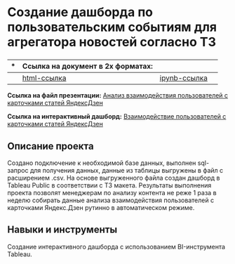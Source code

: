 # Создание дашборда по пользовательским событиям для агрегатора новостей согласно ТЗ

### 
|   *  | Ссылка на документ в 2х форматах:                           |                              |                               |
| ---- | ------------------------------------------------------------ | ------------------------------------------------------------ | ------------------------------------------------------------ |
|    | [html-ссылка](https://github.com/Aserg0/Projects/blob/main/Создание%20дашборда%20по%20пользовательским%20событиям%20для%20агрегатора%20новостей%20согласно%20ТЗ/Создание%20дашборда%20по%20пользовательским%20событиям%20для%20агрегатора%20новостей%20согласно%20ТЗ.html)  |  [ipynb-ссылка](https://github.com/Aserg0/Projects/blob/main/Создание%20дашборда%20по%20пользовательским%20событиям%20для%20агрегатора%20новостей%20согласно%20ТЗ/Создание%20дашборда%20по%20пользовательским%20событиям%20для%20агрегатора%20новостей%20согласно%20ТЗ.ipynb) |      |

**Ссылка на файл презентации:** [Анализ взаимодействия пользователей с карточками статей ЯндексДзен](https://drive.google.com/file/d/1BSm7jXydQH1XPPPbvnxj70CI32ZbqjBH/view?usp=sharing)

**Ссылка на интерактивный дашборд:** [Взаимодействие пользователей с карточками статей ЯндексДзен](https://public.tableau.com/app/profile/s.s6552/viz/Dash_visits_16794269844230/Dzen?publish=yes)



## Описание проекта

Создано подключение к необходимой базе данных, выполнен sql-запрос для получения данных, данные из таблицы выгружены в файл с расширением .csv. На основе выгруженного файла создан дашборд в Tableau Public в соответствии с ТЗ макета. Результаты выполнения проекта позволят менеджерам по анализу контента не реже 1 раза в неделю собирать данные анализа взаимодействия пользователей с карточками Яндекс.Дзен рутинно в автоматическом режиме.



## Навыки и инструменты

Создание интерактивного дашборда с использованием BI-инструмента Tableau.